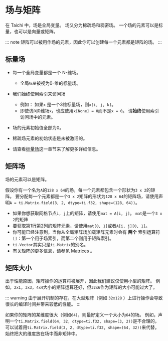 # 场与矩阵

在 Taichi 中，场是全局变量。 场又分为稀疏场和稠密场。 一个场的元素可以是标量，也可以是向量或矩阵。

::: note
矩阵可以被用作场的元素，因此你可以创建每一个元素都是矩阵的场。
:::

## 标量场

- 每一个全局变量都是一个 N-维场。

  - 全局`标量`被视为0-维的标量场。

- 我们始终使用索引来访问场

  - 例如： 如果`x` 是一个3维标量场，则`x[i, j, k]`。
  - 即使访问0维场`x`，也应使用`x[None] = 0`而不是`x = 0`。 请**始终**使用索引访问场中的元素。

- 场的元素初始值全部为0。

- 稀疏场元素的初始状态是未被激活的。

- 请查看[标量场](../api/scalar_field.md)这一章节来了解更多详细信息。

## 矩阵场

场的元素可以是矩阵。

假设你有一个名为`A`的`128 x 64`的场，每一个元素都包含一个形状为`3 x 2`的矩阵。 要分配每一个元素都是一个`3 x 2`矩阵的形状为`128 x 64`的矩阵场，请使用声明`A = ti.Matrix.field(3, 2, dtype=ti.f32, shape=(128, 64))`。

- 如果你想获取网格节点`i, j`上的矩阵，请使用`mat = A[i, j]`。 `mat`是一个`3 x 2`的矩阵
- 要获取第1行第2列的矩阵元素，请使用`mat[0, 1]`或者`A[i, j][0, 1]`。
- 你可能已经注意到，当你从全局矩阵场加载矩阵元素时会有 **两个** 索引运算符`[]`：第一个用于场索引，而第二个则用于矩阵索引。
- `ti.Vector`其实只是`ti.Matrix`的别名。
- 有关矩阵的更多信息，请参见 [Matrices](../api/matrix.md) 。

## 矩阵大小

出于性能原因，矩阵操作的运算将被展开，因此我们建议仅使用小型的矩阵。 例如，`2x1`，`3x3`，`4x4`大小的矩阵运算还好，但`32x6`作为矩阵的大小可能过大了。

::: warning
由于展开机制的存在，在大型矩阵（例如 `32x128` ）上进行操作会导致很长的编译时间并带来较低的性能。
:::

如果你的矩阵的某维度很大（例如`64`），则最好定义一个大小为`64`的场。 例如，声明一个`ti.Matrix.field(64, 32, dtype=ti.f32, shape=(3, 2))`是不合理的，可以试着用`ti.Matrix.field(3, 2, dtype=ti.f32, shape=(64, 32))`来代替。 始终把大的维度放在场中而非矩阵中。
